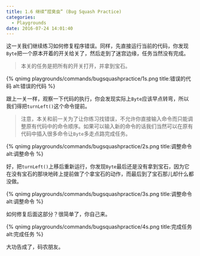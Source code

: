 ```yaml
---
title: 1.6 继续“捏臭虫” (Bug Squash Practice)
categories:
  - Playgrounds
date: 2016-07-24 14:01:40
---
```



这一关我们继续练习如何修复程序错误。同样，先直接运行当前的代码，你发现`Byte`把一个原本开着的开关给关了，然后走到了迷宫边缘，任务当然没有完成。

> 本关的任务是把所有的开关打开，并拿到宝石。

 {% qnimg playgrounds/commands/bugsquashpractice/1s.png title:错误的代码 alt:错误的代码 %}

<!-- ![错误的代码](/images/commands/bugsquashpractice/1s.png) -->

跟上一关一样，观察一下代码的执行，你会发现实际上`Byte`应该早点转弯，所以我们得把`turnLeft()`这个命令提前。

> 注意，本关和前一关为了让你练习找错误，不允许你直接输入命令而只能调整原有代码中的命令顺序。如果可以输入新的命令的话我们当然可以在原有代码中插入很多命令让`Byte`多走点路完成任务。

 {% qnimg playgrounds/commands/bugsquashpractice/2s.png title:调整命令 alt:调整命令 %}

<!-- ![调整命令](/images/commands/bugsquashpractice/2s.png) -->


好，把`turnLeft()`上移后重新运行，你发现`Byte`最后还是没有拿到宝石，因为它在没有宝石的那块地砖上提前做了个拿宝石的动作，而最后到了宝石那儿却什么都没做。

 {% qnimg playgrounds/commands/bugsquashpractice/3s.png title:调整命令 alt:调整命令 %}

<!-- ![调整命令](/images/commands/bugsquashpractice/3s.png) -->

如何修复后面这部分？很简单了，你自己来。

 {% qnimg playgrounds/commands/bugsquashpractice/4s.png title:完成任务 alt:完成任务 %}

<!-- ![完成任务](/images/commands/bugsquashpractice/4s.png) -->

大功告成了，码农朋友。